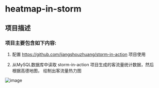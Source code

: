 # heatmap-in-storm

## 项目描述
### 项目主要包含如下内容:
1. 配置 https://github.com/jiangshouzhuang/storm-in-action 项目使用

2. 从MySQL数据库中读取 storm-in-action 项目生成的客流量统计数据，然后根据高德地图，
   绘制出客流量热力图

![image](https://github.com/jiangshouzhuang/heatmap-in-storm/blob/master/src/main/resources/heatmap.png)
